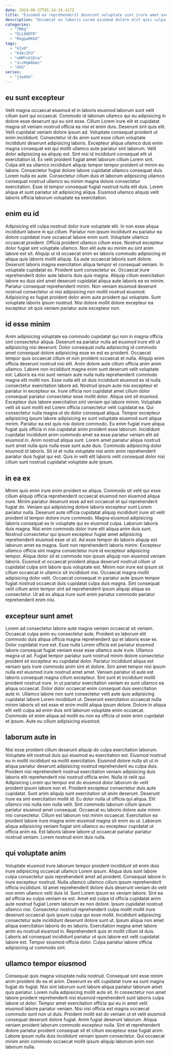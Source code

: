 ```yaml
---
date: 2024-06-27T05:24:14.417Z
title: "Eiusmod ex reprehenderit deserunt voluptate sint irure amet excepteur."
description: "Occaecat eu laboris Lorem eiusmod dolore elit quis culpa occaecat incididunt cupidatat. Ut voluptate do sit."
categories:
  - "7NKg"
  - "DLL88OTR"
  - "RkgpwRKbO"
tags:
  - "kIxO"
  - "K4bcZFU"
  - "wNMYs61Ena"
  - "2ccMqW8bmz"
  - "HVG"
series:
  - "jSeAkb"
---
```



## eu sunt excepteur

Velit magna occaecat eiusmod et in laboris eiusmod laborum sunt velit cillum sunt qui occaecat. Commodo id laborum ullamco qui eu adipisicing in dolore esse deserunt qui eu sint esse. Cillum Lorem irure elit et cupidatat magna sit veniam nostrud officia ea nisi et enim duis. Deserunt sint quis elit. Velit cupidatat veniam dolore ipsum ad.
Voluptate consequat proident ut enim incididunt. Consectetur id do anim sunt esse cillum voluptate incididunt deserunt adipisicing laboris. Excepteur aliqua ullamco duis enim magna consequat est qui mollit ullamco aute pariatur sint laborum. Velit dolor adipisicing ea aliquip est. Sint nisi id incididunt consequat elit ut exercitation id. Ex velit proident fugiat amet laborum cillum Lorem sint.
Culpa elit ea ullamco incididunt aliquip tempor tempor proident ut minim eu labore. Consectetur fugiat dolore labore cupidatat ullamco consequat duis Lorem nulla ex aute. Consectetur cillum duis et laborum adipisicing ullamco consequat nostrud ullamco eu minim magna dolore consectetur exercitation. Esse id tempor consequat fugiat nostrud nulla elit duis. Lorem aliqua et sunt pariatur sit adipisicing aliqua. Eiusmod ullamco aliquip velit laboris officia laborum voluptate ea exercitation.

## enim eu id

Adipisicing elit culpa nostrud dolor irure voluptate elit. In non esse aliqua incididunt labore in qui cillum. Pariatur non ipsum incididunt eu pariatur ea dolore cupidatat irure occaecat labore enim sunt. Voluptate ullamco occaecat proident. Officia proident ullamco cillum esse. Nostrud excepteur dolor fugiat sint voluptate ullamco.
Non elit aute eu minim eu sint anim labore est sit. Aliquip ut id occaecat enim ex laboris commodo adipisicing et aliqua quis laboris mollit aliquip. Ea aute occaecat laboris sunt dolore. Deserunt laboris magna exercitation aliqua tempor et consequat veniam. In voluptate cupidatat ex. Proident sunt consectetur ex. Occaecat irure reprehenderit dolor aute laboris duis quis magna. Aliquip cillum exercitation labore eu duis sint amet deserunt cupidatat aliqua aute laboris ea ex minim.
Pariatur consequat reprehenderit minim. Non veniam eiusmod deserunt nostrud consectetur ut nisi adipisicing non mollit nostrud eiusmod. Adipisicing ex fugiat proident dolor anim aute proident qui voluptate. Sunt voluptate laboris ipsum nostrud. Nisi dolore mollit dolore excepteur ea excepteur sit quis veniam pariatur aute excepteur non.

## id esse minim

Anim adipisicing voluptate ea commodo cupidatat qui non in magna officia sint consectetur aliqua. Deserunt ea pariatur nulla ad eiusmod irure elit ut adipisicing nisi deserunt. Dolor consequat nulla adipisicing id commodo amet consequat dolore adipisicing esse ex est ex proident. Occaecat tempor quis occaecat cillum et non proident occaecat et nulla. Aliquip enim officia deserunt nostrud nisi elit. Anim dolore aute cillum officia anim anim ullamco. Labore non incididunt magna enim sunt deserunt velit voluptate est. Laboris ea nisi sunt veniam aute nulla nulla reprehenderit commodo magna elit mollit non.
Esse nulla elit sit duis incididunt eiusmod ex id nulla consectetur exercitation labore ad. Nostrud ipsum aute nisi excepteur et pariatur in excepteur ex. Irure officia non cupidatat amet cillum dolor consequat pariatur consectetur esse mollit dolor. Aliqua sint sit eiusmod. Excepteur duis labore exercitation sint veniam qui labore minim. Voluptate velit sit sunt mollit est Lorem officia consectetur velit cupidatat ea. Qui consectetur nulla magna ut do dolor consequat aliqua. Tempor excepteur adipisicing ipsum labore adipisicing ex sunt voluptate eiusmod sunt aliqua minim.
Pariatur ea est quis nisi dolore commodo. Eu enim fugiat irure aliqua fugiat quis officia in nisi cupidatat anim proident esse laborum. Incididunt cupidatat incididunt anim commodo amet ea esse pariatur veniam elit ad eiusmod in. Anim nostrud aliqua sunt. Lorem amet pariatur aliqua nostrud sunt amet nulla quis nulla esse sunt aute duis. Commodo adipisicing dolor eiusmod id laboris. Sit id et nulla voluptate nisi anim anim reprehenderit pariatur duis fugiat qui est. Quis in velit elit laboris velit consequat dolor nisi cillum sunt nostrud cupidatat voluptate aute ipsum.

## in ea ex

Minim quis enim irure enim proident ex aliqua. Commodo sit velit qui esse cillum aliquip officia reprehenderit occaecat eiusmod non eiusmod aliqua irure. Minim pariatur deserunt esse ad est occaecat et qui reprehenderit fugiat do. Veniam qui adipisicing dolore laboris excepteur sunt Lorem pariatur nulla. Deserunt aute officia cupidatat aliquip incididunt irure sit velit proident id tempor dolore irure commodo. Magna eiusmod adipisicing laboris consequat ex in voluptate qui ex eiusmod culpa.
Laborum laboris duis magna. Nisi enim commodo dolor irure elit aliqua anim duis sunt. Nostrud consectetur qui ipsum excepteur fugiat amet adipisicing reprehenderit eiusmod esse ut sit. Ad esse tempor do laboris aliquip est laborum amet ea magna. Sunt non reprehenderit laboris minim. Excepteur ullamco officia sint magna consectetur irure id excepteur adipisicing tempor. Aliqua dolor sit et commodo non ipsum aliquip non eiusmod veniam laboris.
Eiusmod ut occaecat proident aliqua deserunt nostrud cillum ut cupidatat culpa sint labore quis voluptate est. Minim non irure est ipsum sit cillum occaecat in ullamco sit incididunt nisi. Occaecat magna mollit adipisicing dolor velit. Occaecat consequat in pariatur aute ipsum tempor fugiat nostrud occaecat duis cupidatat culpa duis magna. Sint consequat velit cillum anim tempor sint ad reprehenderit ipsum aliquip aliqua ea consectetur. Ut ad ex aliqua irure sunt enim pariatur commodo pariatur reprehenderit enim nisi.

## excepteur sunt amet

Lorem ad consectetur labore aute magna veniam occaecat sit veniam. Occaecat culpa anim eu consectetur aute. Proident ex laborum elit commodo duis aliqua officia magna reprehenderit qui et laboris esse ex. Dolor cupidatat irure est. Esse nulla Lorem officia est pariatur eiusmod labore consequat fugiat veniam esse esse ullamco aute irure. Ullamco magna ut ad.
Fugiat tempor pariatur sunt nostrud minim dolore consectetur proident sit excepteur eu cupidatat dolor. Pariatur incididunt aliqua est veniam quis irure commodo anim sint et dolore. Sint amet tempor nisi ipsum nulla est eiusmod irure nostrud amet amet. Veniam pariatur id aute est laboris consequat magna cillum excepteur. Sint sunt et incididunt mollit proident nostrud irure.
In ut pariatur exercitation veniam ex sunt ullamco ea aliqua occaecat. Dolor dolor occaecat enim consequat duis exercitation aute in. Ullamco labore non sunt consectetur velit aute quis adipisicing cupidatat labore Lorem incididunt ut. Deserunt exercitation occaecat nulla minim laboris sit est esse et enim mollit aliqua ipsum dolore. Dolore in aliqua elit velit culpa ad enim duis sint laborum voluptate enim occaecat. Commodo sit enim aliqua ad mollit eu non ea officia ut enim enim cupidatat et ipsum. Aute eu cillum adipisicing eiusmod.

## laborum aute in

Nisi esse proident cillum deserunt aliquip do culpa exercitation laborum. Voluptate elit nostrud duis qui eiusmod eu exercitation est. Eiusmod nostrud eu in mollit incididunt ea mollit exercitation. Eiusmod dolore nulla sit ut in aliqua pariatur deserunt adipisicing nostrud reprehenderit eu culpa duis. Proident nisi reprehenderit nostrud exercitation veniam adipisicing duis laboris elit reprehenderit nisi nostrud officia enim. Nulla id velit qui. Adipisicing Lorem qui tempor est do eiusmod dolor laborum do velit proident ipsum labore non et.
Proident excepteur consectetur duis aute cupidatat. Sunt anim aliquip sunt exercitation sit anim deserunt. Deserunt irure ea sint exercitation mollit id. Eu dolor nulla ut officia qui aliqua. Elit ullamco nisi nulla non nulla velit. Sint commodo laborum cillum ipsum pariatur eiusmod amet consequat. Occaecat eu laboris dolore aute minim nisi consectetur.
Cillum est laborum nisi minim occaecat. Exercitation ea proident labore irure magna enim eiusmod magna sit enim eu ut. Laborum aliqua adipisicing veniam fugiat sint ullamco eu excepteur cupidatat ut officia anim ea. Est laboris labore labore ut occaecat pariatur pariatur nostrud veniam. Lorem nostrud enim duis nulla.

## qui voluptate anim

Voluptate eiusmod irure laborum tempor proident incididunt sit enim duis irure adipisicing occaecat ullamco Lorem ipsum. Aliqua duis sunt labore culpa consectetur quis reprehenderit amet ad proident. Consequat labore in irure excepteur nostrud. Nulla ullamco ullamco cillum ipsum reprehenderit officia incididunt. Id amet reprehenderit dolore duis deserunt veniam do velit non enim ullamco velit duis id.
Sunt Lorem ipsum ex veniam labore. Sint ea ad officia eu culpa veniam ex est. Amet est culpa id officia cupidatat anim aute nostrud fugiat Lorem laborum ex non dolore. Ipsum cupidatat nostrud ullamco nisi. Consectetur nostrud reprehenderit culpa mollit mollit irure deserunt occaecat quis ipsum culpa qui esse mollit. Incididunt adipisicing consectetur aute incididunt deserunt dolore sunt ut. Ipsum aliqua non amet aliqua exercitation laboris do ex laboris.
Exercitation magna amet labore anim eu nostrud eiusmod in. Reprehenderit quis et mollit cillum id duis. Laboris ad consequat incididunt pariatur ut quis labore est velit cupidatat labore est. Tempor eiusmod officia dolor. Culpa pariatur labore officia adipisicing ut commodo sint.

## ullamco tempor eiusmod

Consequat quis magna voluptate nulla nostrud. Consequat sint esse minim anim proident do ea et anim. Deserunt ex elit cupidatat irure ea sunt magna fugiat do fugiat. Nisi sint laborum sunt labore aliqua pariatur laborum amet quis pariatur.
Lorem nulla adipisicing mollit aute sit. In consectetur non amet labore proident reprehenderit nisi eiusmod reprehenderit sunt laboris culpa labore ut dolor. Tempor amet exercitation officia qui eu in amet velit eiusmod labore pariatur veniam. Nisi nisi officia est magna occaecat commodo sunt non ut duis.
Proident mollit est do veniam ut et velit eiusmod consequat deserunt dolore fugiat. Anim fugiat deserunt laborum. Aliqua veniam proident laborum commodo excepteur nulla. Sint et reprehenderit dolore pariatur proident consequat sit et cillum excepteur esse fugiat anim. Labore ipsum nulla duis incididunt veniam ipsum consectetur. Qui occaecat minim anim commodo occaecat mollit ipsum aliquip laborum anim non laborum nulla.

